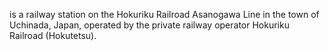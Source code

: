 is a railway station on the Hokuriku Railroad Asanogawa Line in the town of Uchinada, Japan, operated by the private railway operator Hokuriku Railroad (Hokutetsu).
